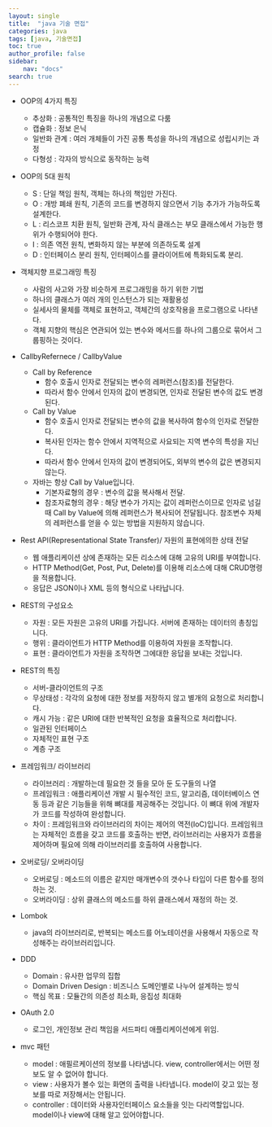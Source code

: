 ```yaml
---
layout: single
title:  "java 기술 면접"
categories: java
tags: [java, 기술면접]
toc: true
author_profile: false
sidebar:
    nav: "docs"
search: true
---
```


- OOP의 4가지 특징
  - 추상화 : 공통적인 특징을 하나의 개념으로 다룸
  - 캡슐화 : 정보 은닉
  - 일반화 관계 : 여러 개체들이 가진 공통 특성을 하나의 개념으로 성립시키는 과정
  - 다형성 : 각자의 방식으로 동작하는 능력

- OOP의 5대 원칙
  - S : 단일 책임 원칙, 객체는 하나의 책임만 가진다.
  - O : 개방 폐쇄 원칙, 기존의 코드를 변경하지 않으면서 기능 추가가 가능하도록 설계한다.
  - L : 리스코프 치환 원칙, 일반화 관계, 자식 클래스는 부모 클래스에서 가능한 행위가 수행되어야 한다.
  - I : 의존 역전 원칙, 변화하지 않는 부분에 의존하도록 설계
  - D : 인터페이스 분리 원칙, 인터페이스를 클라이어트에 특화되도록 분리.

- 객체지향 프로그래밍 특징
  - 사람의 사고와 가장 비슷하게 프로그래밍을 하기 위한 기법
  - 하나의 클래스가 여러 개의 인스턴스가 되는 재활용성
  - 실세사의 물체를 객체로 표현하고, 객체간의 상호작용을 프로그램으로 나타낸다.
  - 객체 지향의 핵심은 연관되어 있는 변수와 메서드를 하나의 그룹으로 묶어서 그룹핑하는 것이다.

- CallbyRefernece / CallbyValue
  - Call by Reference
    - 함수 호출시 인자로 전달되는 변수의 레퍼런스(참조)를 전달한다.
    - 따라서 함수 안에서 인자의 값이 변경되면, 인자로 전달된 변수의 값도 변경된다.
  - Call by Value
    - 함수 호출시 인자로 전달되는 변수의 값을 복사하여 함수의 인자로 전달한다.
    - 복사된 인자는 함수 안에서 지역적으로 사요되는 지역 변수의 특성을 지닌다.
    - 따라서 함수 안에서 인자의 값이 변경되어도, 외부의 변수의 값은 변경되지 않는다.
  - 자바는 항상 Call by Value입니다.
    - 기본자료형의 경우 : 변수의 값을 복사해서 전달.
    - 참조자료형의 경우 : 해당 변수가 가지는 값이 레퍼런스이므로 인자로 넘길 때 Call by Value에 의해 레퍼런스가 복사되어 전달됩니다. 참조변수 자체의 레퍼런스를 얻을 수 있는 방법을 지원하지 않습니다.

- Rest API(Representational State Transfer)/ 자원의 표현에의한 상태 전달
  - 웹 애플리케이션 상에 존재하는 모든 리소스에 대해 고유의 URI를 부여합니다.
  - HTTP Method(Get, Post, Put, Delete)를 이용해 리소스에 대해 CRUD명령을 적용합니다.
  - 응답은 JSON이나 XML 등의 형식으로 나타납니다.
- REST의 구성요소
  - 자원 : 모든 자원은 고유의 URI를 가집니다. 서버에 존재하는 데이터의 총칭입니다.
  - 행위 : 클라이언트가 HTTP Method를 이용하여 자원을 조작합니다.
  - 표현 : 클라이언트가 자원을 조작하면 그에대한 응답을 보내는 것입니다.
- REST의 특징
  - 서버-클라이언트의 구조
  - 무상태성 : 각각의 요청에 대한 정보를 저장하지 않고 별개의 요청으로 처리합니다.
  - 캐시 가능 : 같은 URI에 대한 반복적인 요청을 효율적으로 처리합니다.
  - 일관된 인터페이스
  - 자체적인 표현 구조
  - 계층 구조

- 프레임워크/ 라이브러리
  - 라이브러리 : 개발하는데 필요한 것 들을 모아 둔 도구들의 나열
  - 프레임워크 : 애플리케이션 개발 시 필수적인 코드, 알고리즘, 데이터베이스 연동 등과 같은 기능들을 위해 뼈대를 제공해주는 것입니다. 이 뼈대 위에 개발자가 코드를 작성하여 완성합니다.
  - 차이 : 프레임워크와 라이브러리의 차이는 제어의 역전(IoC)입니다. 프레임워크는 자체적인 흐름을 갖고 코드를 호출하는 반면, 라이브러리는 사용자가 흐름을 제어하며 필요에 의해 라이브러리를 호출하여 사용합니다.

- 오버로딩/ 오버라이딩
  - 오버로딩 : 메소드의 이름은 같지만 매개변수의 갯수나 타입이 다른 함수를 정의하는 것.
  - 오버라이딩 : 상위 클래스의 메소드를 하위 클래스에서 재정의 하는 것.

- Lombok
  - java의 라이브러리로, 반복되는 메소드를 어노테이션을 사용해서 자동으로 작성해주는 라이브러리입니다.

- DDD
  - Domain : 유사한 업무의 집합
  - Domain Driven Design : 비즈니스 도메인별로 나누어 설계하는 방식
  - 핵심 목표 : 모듈간의 의존성 최소화, 응집성 최대화

- OAuth 2.0
  - 로그인, 개인정보 관리 책임을 서드파티 애플리케이션에게 위임.

- mvc 패턴
  - model : 애필르케이션의 정보를 나타냅니다. view, controller에서는 어떤 정보도 알 수 없어야 합니다.
  - view : 사용자가 볼수 있는 화면의 출력을 나타냅니다. model이 갖고 있는 정보를 따로 저장해서는 안됩니다.
  - controller : 데이터와 사용자인터페이스 요소들을 잇는 다리역할입니다. model이나 view에 대해 알고 있어야합니다.